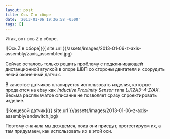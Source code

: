 ```yaml
---
layout: post
title: Ось Z в сборе
date: '2013-01-06 19:36:58 -0500'
tags: []
---
```

Итак, вот ось Z в сборе.

![Ось Z в сборе]({{ site.url }}/assets/images/2013-01-06-z-axis-assembly/zaxis_assembled.jpg)

Сейчас осталось только решить проблему с подклинивающей дистанционной втулкой в опоре ШВП со стороны двигателя и соорудить некий оконечный датчик.

В качестве датчиков планируется использовать изделия, которые продаются на ebay как *Inductive Proximity Sensor* типа *LJ12A3-4-Z/AX*. Весьма расплывчатое описание не позволяет сразу спроектировать изделие.

![Концевой датчик]({{ site.url }}/assets/images/2013-01-06-z-axis-assembly/endswitch.jpg)

Поэтому сначала мы дождемся, пока они приедут, протестируем их, а там придумаем, как использовать их в этой оси.